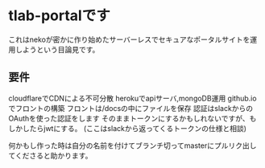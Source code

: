 # tlab-portalです

これはnekoが密かに作り始めたサーバーレスでセキュアなポータルサイトを運用しようという目論見です。


## 要件
cloudflareでCDNによる不可分散
herokuでapiサーバ,mongoDB運用
github.ioでフロントの構築
フロントは/docsの中にファイルを保存
認証はslackからのOAuthを使った認証をします
そのままトークンにするかもしれないですが、もしかしたらjwtにする。
(ここはslackから返ってくるトークンの仕様と相談)


何かもし作った時は自分の名前を付けてブランチ切ってmasterにプルリク出してくださると助かります。
